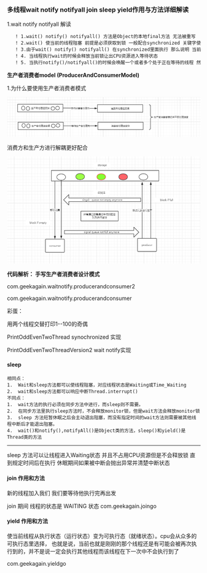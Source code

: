 ### 多线程wait notify notifyall join sleep yield作用与方法详细解读

1.wait notify notifyall 解读

```diff
   ! 1.wait() notify() notifyall() 方法是Object的本地final方法 无法被重写
   ! 2.wait() 使当前的线程阻塞 前提是必须获取到锁 一般配合synchronized 关键字使用 即一般在synchronized里面 使用wait notify notifyall
   ! 3.由于wait() notify() notifyall() 在synchronized里面执行 那么说明 当前线程一定是获取锁了
   ! 4. 当线程执行wait的时候会释放当前锁让出CPU资源进入等待状态
   ! 5. 当执行notify()/notifyall()的时候会唤醒一个或者多个处于正在等待的线程 然后继续执行知道执行完毕synchronized或者再次遇到wait
```
**生产者消费者model (ProducerAndConsumerModel)**

1.为什么要使用生产者消费者模式

   ![整体流程](https://raw.githubusercontent.com/qiurunze123/imageall/master/threadbase004-6.png)

消费方和生产方进行解耦更好配合

   ![整体流程](https://raw.githubusercontent.com/qiurunze123/imageall/master/threadbase004-7.png)
   
**代码解析： 手写生产者消费者设计模式**

com.geekagain.waitnotify.producerandconsumer2

com.geekagain.waitnotify.producerandconsumer


彩蛋：

用两个线程交替打印1--100的奇偶

PrintOddEvenTwoThread synochronized  实现

PrintOddEvenTwoThreadVersion2 wait notify实现

#### sleep 

    相同点：
    1.	Wait和sleep方法都可以使线程阻塞，对应线程状态是Waiting或Time_Waiting
    2.	wait和sleep方法都可以响应中断Thread.interrupt()
    不同点：
    1.	wait方法的执行必须在同步方法中进行，而sleep则不需要。 
    2.	在同步方法里执行sleep方法时，不会释放monitor锁，但是wait方法会释放monitor锁
    3.	sleep 方法短暂休眠之后会主动退出阻塞，而没有指定时间的wait方法则需要被其他线程中断后才能退出阻塞。
    4.	wait()和notify(),notifyAll()是Object类的方法，sleep()和yield()是Thread类的方法

************************
sleep 方法可以让线程进入Waiting状态 并且不占用CPU资源但是不会释放锁 直到规定时间后在执行 休眠期间如果被中断会抛出异常并清楚中断状态


#### join 作用和方法

新的线程加入我们 我们要等待他执行完再出发

join 期间 线程的状态是 WAITING 状态 com.geekagain.joingo


#### yield 作用和方法

使当前线程从执行状态（运行状态）变为可执行态（就绪状态）。cpu会从众多的可执行态里选择，
也就是说，当前也就是刚刚的那个线程还是有可能会被再次执行到的，并不是说一定会执行其他线程而该线程在下一次中不会执行到了

com.geekagain.yieldgo


